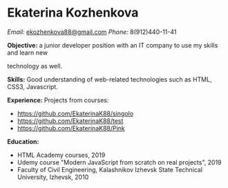 # Ekaterina Kozhenkova

*Email:* ekozhenkova88@gmail.com
*Phone:* 8(912)440-11-41

**Objective:** a junior developer position with an IT company to use my skills and learn new 

technology as well.

**Skills:** Good understanding of web-related technologies such as HTML, CSS3, Javascript.

**Experience:** 
   Projects from courses: 
   * https://github.com/EkaterinaK88/singolo
   * https://github.com/EkaterinaK88/test
   * https://github.com/EkaterinaK88/Pink 

**Education:**
   * HTML Academy courses, 2019
   * Udemy course "Modern JavaScript from scratch on real projects", 2019
   * Faculty of Civil Engineering, Kalashnikov Izhevsk State Technical University, Izhevsk, 2010

